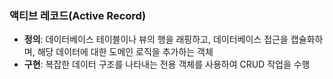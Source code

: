 ### 액티브 레코드(Active Record)

- **정의**: 데이터베이스 테이블이나 뷰의 행을 래핑하고, 데이터베이스 접근을 캡슐화하며, 해당 데이터에 대한 도메인 로직을 추가하는 객체
- **구현**: 복잡한 데이터 구조를 나타내는 전용 객체를 사용하여 CRUD 작업을 수행
